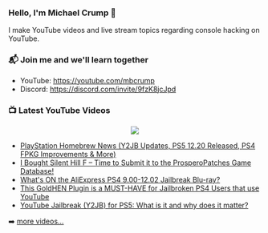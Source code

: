 ### Hello, I'm Michael Crump 👋

I make YouTube videos and live stream topics regarding console hacking on YouTube. 

### 📬 Join me and we'll learn together

- YouTube: https://youtube.com/mbcrump
- Discord: https://discord.com/invite/9fzK8jcJpd

### 📺 Latest YouTube Videos

<div align="center">

[<img src="https://img.shields.io/badge/-Subscribe-red?style=for-the-badge&logo=youtube&logoColor=white"/>](https://www.youtube.com/c/mbcrump?sub_confirmation=1)

</div>

<!-- YOUTUBE:START -->
- [PlayStation Homebrew News &lpar;Y2JB Updates, PS5 12.20 Released, PS4 FPKG Improvements &amp; More&rpar;](https://www.youtube.com/watch?v=XRkHC9rtTV0)
- [I Bought Silent Hill F – Time to Submit it to the ProsperoPatches Game Database!](https://www.youtube.com/watch?v=Hb2Y4xdrxeg)
- [What&#39;s ON the AliExpress PS4 9.00-12.02 Jailbreak Blu-ray?](https://www.youtube.com/watch?v=YNH-euzb7PM)
- [This GoldHEN Plugin is a MUST-HAVE for Jailbroken PS4 Users that use YouTube](https://www.youtube.com/watch?v=wqoRBiTJhN4)
- [YouTube Jailbreak &lpar;Y2JB&rpar; for PS5: What is it and why does it matter?](https://www.youtube.com/watch?v=XWtK4w5ATRw)
<!-- YOUTUBE:END -->

➡️ [more videos...](https://youtube.com/mbcrump)


